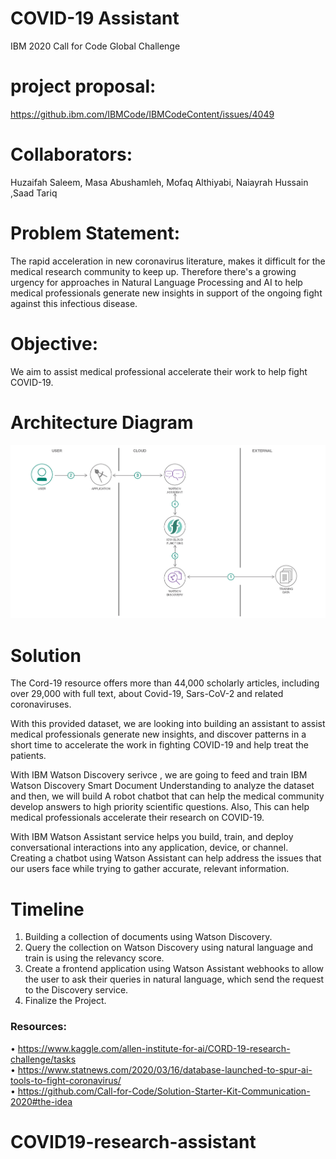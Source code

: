 # COVID-19 Assistant 
IBM 2020 Call for Code Global Challenge

# project proposal:
https://github.ibm.com/IBMCode/IBMCodeContent/issues/4049 

# Collaborators: 
Huzaifah Saleem, Masa Abushamleh, Mofaq Althiyabi, Naiayrah Hussain ,Saad Tariq

# Problem Statement:
The rapid acceleration in new coronavirus literature, makes it difficult for the medical research community to keep up. Therefore there's a growing urgency for approaches in Natural Language Processing and AI to help medical professionals generate new insights in support of the ongoing fight against this infectious disease.

# Objective:
We aim to assist medical professional accelerate their work to help fight COVID-19.
# Architecture Diagram
![](architecture-diagram.png)

# Solution
The Cord-19 resource offers more than 44,000 scholarly articles, including over 29,000 with full text, about Covid-19, Sars-CoV-2 and related coronaviruses.<br>

With this provided dataset, we are looking into building an assistant to assist medical professionals generate new insights, and discover patterns in a short time to accelerate the work in fighting COVID-19 and help treat the patients.<br>

With IBM Watson Discovery serivce , we are going to feed and train IBM  Watson Discovery Smart Document Understanding to analyze the dataset and then, we will build A robot chatbot that can help the medical community develop answers to high priority scientific questions. Also, This can help medical professionals accelerate their research on COVID-19.<br>

With IBM Watson Assistant service helps you build, train, and deploy conversational interactions into any application, device, or channel. Creating a chatbot using Watson Assistant can help address the issues that our users face while trying to gather accurate, relevant information. 

# Timeline

1. Building a collection of documents using Watson Discovery.<br>
2. Query the collection on Watson Discovery using natural language and train is using the relevancy score.<br>
3. Create a frontend application using Watson Assistant webhooks to allow the user to ask their queries in natural language, which send the request to the Discovery service.<br>
4. Finalize the Project.

### Resources:
•	https://www.kaggle.com/allen-institute-for-ai/CORD-19-research-challenge/tasks <br>
•	https://www.statnews.com/2020/03/16/database-launched-to-spur-ai-tools-to-fight-coronavirus/ <br>
•	https://github.com/Call-for-Code/Solution-Starter-Kit-Communication-2020#the-idea 


# COVID19-research-assistant
